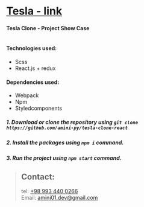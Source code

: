 # [Tesla - link](https://tesla.com)
#### Tesla Clone - Project Show Case<br><br>
#### Technologies used:
- Scss
- React.js + redux
#### Dependencies used:
- Webpack
- Npm
- Styledcomponents
##### 1. Download or clone the repository using `git clone https://github.com/amini-py/tesla-clone-react`
##### 2. Install the packages using `npm i` command.
##### 3. Run the project using `npm start` command.

> ## Contact:
> tel: [+98 993 440 0266](tel:+989934400266) <br>
> Email: [amini01.dev@gmail.com](mailto:amini01.dev@gmail.com)
